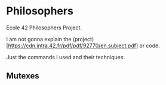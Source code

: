 # Philosophers
Ecole 42 Philosophers Project.

I am not gonna explain the (project)[https://cdn.intra.42.fr/pdf/pdf/92770/en.subject.pdf] or code.

Just the commands I used and their techniques:

## Mutexes
